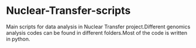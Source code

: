 # Nuclear-Transfer-scripts
Main scripts for data analysis in Nuclear Transfer project.Different genomics analysis codes can be found in different folders.Most of the code is written in python.

